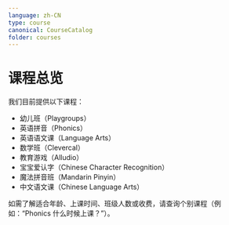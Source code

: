 ```yaml
---
language: zh-CN
type: course
canonical: CourseCatalog
folder: courses
---
```

# 课程总览

我们目前提供以下课程：

- 幼儿班（Playgroups）
- 英语拼音（Phonics）
- 英语语文课（Language Arts）
- 数学班（Clevercal）
- 教育游戏（Alludio）
- 宝宝爱认字（Chinese Character Recognition）
- 魔法拼音班（Mandarin Pinyin）
- 中文语文课（Chinese Language Arts）

如需了解适合年龄、上课时间、班级人数或收费，请查询个别课程（例如：“Phonics 什么时候上课？”）。